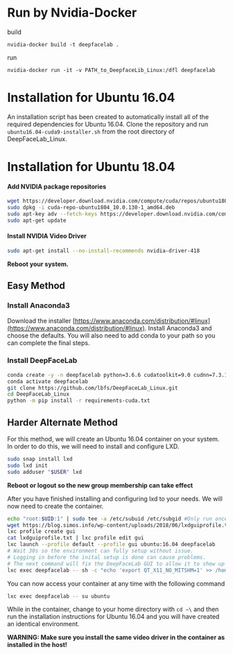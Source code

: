 # Run by Nvidia-Docker

build

``nvidia-docker build -t deepfacelab .``

run

``nvidia-docker run -it -v PATH_to_DeepfaceLib_Linux:/dfl deepfacelab``



# Installation for Ubuntu 16.04

An installation script has been created to automatically install all of the required dependencies for Ubuntu 16.04. Clone the repository and run ``ubuntu16.04-cuda9-installer.sh`` from the root directory of DeepFaceLab_Linux. 

# Installation for Ubuntu 18.04

#### Add NVIDIA package repositories
```bash
wget https://developer.download.nvidia.com/compute/cuda/repos/ubuntu1804/x86_64/cuda-repo-ubuntu1804_10.0.130-1_amd64.deb
sudo dpkg -i cuda-repo-ubuntu1804_10.0.130-1_amd64.deb
sudo apt-key adv --fetch-keys https://developer.download.nvidia.com/compute/cuda/repos/ubuntu1804/x86_64/7fa2af80.pub
sudo apt-get update
```

#### Install NVIDIA Video Driver
```bash
sudo apt-get install --no-install-recommends nvidia-driver-418
```
**Reboot your system.**

## Easy Method

### Install Anaconda3
Download the installer [https://www.anaconda.com/distribution/#linux](https://www.anaconda.com/distribution/#linux). Install Anaconda3 and choose the defaults. You will also need to add conda to your path so you can complete the final steps.

### Install DeepFaceLab

```bash
conda create -y -n deepfacelab python=3.6.6 cudatoolkit=9.0 cudnn=7.3.1
conda activate deepfacelab
git clone https://github.com/lbfs/DeepFaceLab_Linux.git
cd DeepFaceLab_Linux
python -m pip install -r requirements-cuda.txt
```

## Harder Alternate Method

For this method, we will create an Ubuntu 16.04 container on your system. In order to do this, we will need to install and configure LXD. 
```bash
sudo snap install lxd
sudo lxd init
sudo adduser "$USER" lxd
```
**Reboot or logout so the new group membership can take effect**

After you have finished installing and configuring lxd to your needs. We will now need to create the container. 

```bash
echo "root:$UID:1" | sudo tee -a /etc/subuid /etc/subgid #Only run once and never again!
wget https://blog.simos.info/wp-content/uploads/2018/06/lxdguiprofile.txt #Thanks to Simos Xenitellis for his GUI LXC profile!
lxc profile create gui
cat lxdguiprofile.txt | lxc profile edit gui
lxc launch --profile default --profile gui ubuntu:16.04 deepfacelab
# Wait 30s so the environment can fully setup without issue.
# Logging in before the inital setup is done can cause problems.
# The next command will fix the DeepFaceLab GUI to allow it to show up correctly.
lxc exec deepfacelab -- sh -c "echo 'export QT_X11_NO_MITSHM=1' >> /home/ubuntu/.bashrc"
```

You can now access your container at any time with the following command
```bash
lxc exec deepfacelab -- su ubuntu
```

While in the container, change to your home directory with ``cd ~\`` and then run the installation instructions for Ubuntu 16.04 and you will have created an identical environment.

**WARNING: Make sure you install the same video driver in the container as installed in the host!**
